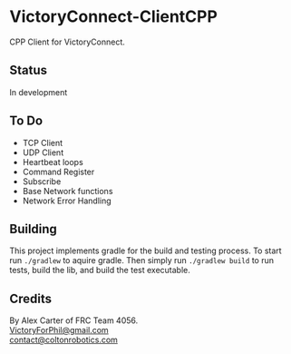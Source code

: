 # VictoryConnect-ClientCPP
CPP Client for VictoryConnect.

## Status
In development

## To Do
- TCP Client
- UDP Client
- Heartbeat loops
- Command Register
- Subscribe
- Base Network functions
- Network Error Handling

## Building
This project implements gradle for the build and testing process. To start run
`./gradlew` to aquire gradle. Then simply run `./gradlew build` to run tests, build the lib, and build the test executable.

## Credits
By Alex Carter of FRC Team 4056.    
VictoryForPhil@gmail.com    
contact@coltonrobotics.com    